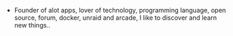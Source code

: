 - Founder of alot apps, lover of technology, programming language, open source, forum, docker, unraid and arcade, I like to discover and learn new things..
  <br>





















































































































































































































































































































































































































